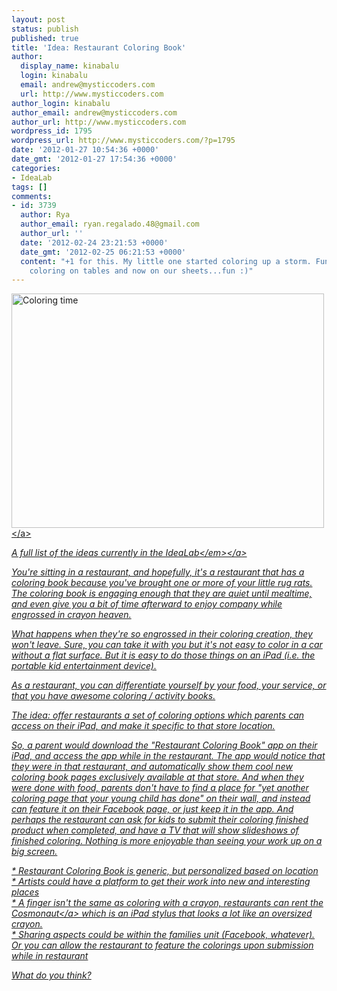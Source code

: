 ```yaml
---
layout: post
status: publish
published: true
title: 'Idea: Restaurant Coloring Book'
author:
  display_name: kinabalu
  login: kinabalu
  email: andrew@mysticcoders.com
  url: http://www.mysticcoders.com
author_login: kinabalu
author_email: andrew@mysticcoders.com
author_url: http://www.mysticcoders.com
wordpress_id: 1795
wordpress_url: http://www.mysticcoders.com/?p=1795
date: '2012-01-27 10:54:36 +0000'
date_gmt: '2012-01-27 17:54:36 +0000'
categories:
- IdeaLab
tags: []
comments:
- id: 3739
  author: Rya
  author_email: ryan.regalado.48@gmail.com
  author_url: ''
  date: '2012-02-24 23:21:53 +0000'
  date_gmt: '2012-02-25 06:21:53 +0000'
  content: "+1 for this. My little one started coloring up a storm. Funner yet, he's
    coloring on tables and now on our sheets...fun :)"
---
```

<p><a href="http:&#47;&#47;www.flickr.com&#47;photos&#47;dacotahsgirl&#47;474468038&#47;" target="_blank" title="Coloring time by dacotahsgirl, on Flickr"><img src="http:&#47;&#47;farm1.staticflickr.com&#47;178&#47;474468038_131b56a314.jpg" width="500" height="375" alt="Coloring time"><&#47;a></p>
<p><a href="http:&#47;&#47;www.mysticcoders.com&#47;idea-lab&#47;"><em>A full list of the ideas currently in the IdeaLab<&#47;em><&#47;a></p>
<p>You're sitting in a restaurant, and hopefully, it's a restaurant that has a coloring book because you've brought one or more of your little rug rats.  The coloring book is engaging enough that they are quiet until mealtime, and even give you a bit of time afterward to enjoy company while engrossed in crayon heaven.</p>
<p>What happens when they're so engrossed in their coloring creation, they won't leave.  Sure, you can take it with you but it's not easy to color in a car without a flat surface.  But it is easy to do those things on an iPad (i.e. the portable kid entertainment device).</p>
<p>As a restaurant, you can differentiate yourself by your food, your service, or that you have awesome coloring &#47; activity books.</p>
<p>The idea: offer restaurants a set of coloring options which parents can access on their iPad, and make it specific to that store location.  </p>
<p>So, a parent would download the "Restaurant Coloring Book" app on their iPad, and access the app while in the restaurant.  The app would notice that they were in that restaurant, and automatically show them cool new coloring book pages exclusively available at that store.  And when they were done with food, parents don't have to find a place for "yet another coloring page that your young child has done" on their wall, and instead can feature it on their Facebook page, or just keep it in the app.  And perhaps the restaurant can ask for kids to submit their coloring finished product when completed, and have a TV that will show slideshows of finished coloring.  Nothing is more enjoyable than seeing your work up on a big screen.</p>
<p>* Restaurant Coloring Book is generic, but personalized based on location<br />
* Artists could have a platform to get their work into new and interesting places<br />
* A finger isn't the same as coloring with a crayon, restaurants can rent the <a href="http:&#47;&#47;www.studioneat.com&#47;products&#47;cosmonaut">Cosmonaut<&#47;a> which is an iPad stylus that looks a lot like an oversized crayon.<br />
* Sharing aspects could be within the families unit (Facebook, whatever).  Or you can allow the restaurant to feature the colorings upon submission while in restaurant</p>
<p>What do you think?</p>
